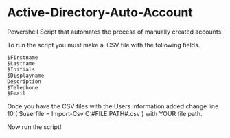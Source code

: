 # Active-Directory-Auto-Account
Powershell Script that automates the process of manually created accounts.

To run the script you must make a .CSV file with the following fields. 

    $Firstname 
    $Lastname 
    $Initials 
    $Displayname
    Description 
    $Telephone 
    $Email 
    
Once you have the CSV files with the Users information added change line 10:( $userfile = Import-Csv C:\#FILE PATH#.csv ) with YOUR file path.

Now run the script!
